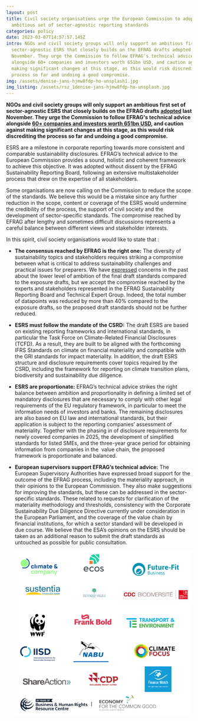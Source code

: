 ```yaml
---
layout: post
title: Civil society organisations urge the European Commission to adopt an
  ambitious set of sector-agnostic reporting standards
categories: policy
date: 2023-03-07T14:57:57.145Z
intro: NGOs and civil society groups will only support an ambitious first set of
  sector-agnostic ESRS that closely builds on the EFRAG drafts adopted last
  November. They urge the Commission to follow EFRAG's technical advice
  alongside 60+ companies and investors worth 651bn USD, and caution against
  making significant changes at this stage, as this would risk discrediting the
  process so far and undoing a good compromise.
img: /assets/denise-jans-hjmw8fdp-ho-unsplash1.jpg
img_listing: /assets/rsz_1denise-jans-hjmw8fdp-ho-unsplash.jpg
---
```

**NGOs and civil society groups will only support an ambitious first set of sector-agnostic ESRS that closely builds on the EFRAG drafts [adopted](https://www.efrag.org/Assets/Download?assetUrl=/sites/webpublishing/SiteAssets/final_EFRAG+Draft+Press+Release+.pdf) last November. They urge the Commission to follow EFRAG's technical advice alongside [60+ companies and investors worth 651bn USD](https://cdn.cdp.net/cdp-production/comfy/cms/files/files/000/007/147/original/Business_letter_in_support_of_ambitious_ESRS_to_Commissioner_McGuinness_FINAL.pdf), and caution against making significant changes at this stage, as this would risk discrediting the process so far and undoing a good compromise.**

ESRS are a milestone in corporate reporting towards more consistent and comparable sustainability disclosures. EFRAG’s technical advice to the European Commission provides a sound, holistic and coherent framework to achieve this objective. It was adopted without dissent by the EFRAG Sustainability Reporting Board, following an extensive multistakeholder process that drew on the expertise of all stakeholders.

Some organisations are now calling on the Commission to reduce the scope of the standards. We believe this would be a mistake since any further reduction in the scope, content or coverage of the ESRS would undermine the credibility of the process, the support of civil society and the development of sector-specific standards. The compromise reached by EFRAG after lengthy and sometimes difficult discussions represents a careful balance between different views and stakeholder interests. 

In this spirit, civil society organisations would like to state that :

* **The consensus reached by EFRAG is the right one:** The diversity of sustainability topics and stakeholders requires striking a compromise between what is critical to address sustainability challenges and practical issues for preparers. We have [expressed](http://allianceforcorporatetransparency.org/news/eu-commission-s-advisory-group-publishes-the-first-set-of-sustainability-reporting-standards-ngos-warn-against-reduction-in-ambition-1.html) concerns in the past about the lower level of ambition of the final draft standards compared to the exposure drafts, but we accept the compromise reached by the experts and stakeholders represented in the EFRAG Sustainability Reporting Board and Technical Expert Group. Indeed, the total number of datapoints was reduced by more than 40% compared to the exposure drafts, so the proposed draft standards should not be further reduced.
* **ESRS must follow the mandate of the CSRD:** The draft ESRS are based on existing reporting frameworks and international standards, in particular the Task Force on Climate-Related Financial Disclosures (TCFD). As a result, they are built to be aligned with the forthcoming IFRS Standards on climate on financial materiality and compatible with the GRI standards for impact materiality. In addition, the draft ESRS structure and disclosure requirements cover topics required by the CSRD, including the framework for reporting on climate transition plans, biodiversity and sustainability due diligence.
* **ESRS are proportionate:** EFRAG’s technical advice strikes the right balance between ambition and proportionality in defining a limited set of mandatory disclosures that are necessary to comply with other legal requirements of the EU regulatory framework, in particular to meet the information needs of investors and banks. The remaining disclosures are also based on EU law and international standards, but their application is subject to the reporting companies’ assessment of materiality. Together with the phasing in of disclosure requirements for newly covered companies in 2025, the development of simplified standards for listed SMEs, and the three-year grace period for obtaining information from companies in the  value chain, the proposed framework is proportionate and balanced. 
* **European supervisors support EFRAG’s technical advice:** The European Supervisory Authorities have expressed broad support for the outcome of the EFRAG process, including the materiality approach, in their opinions to the European Commission. They also make suggestions for improving the standards, but these can be addressed in the sector-specific standards. These related to requests for clarification of the materiality methodology and thresholds, consistency with the Corporate Sustainability Due Diligence Directive currently under consideration in the European Parliament, and the coverage of the value chain by financial institutions, for which a sector standard will be developed in due course. We believe that the ESA’s opinions on the ESRS should be taken as an additional reason to submit the draft standards as untouched as possible for public consultation.

  ![](/assets/loga123.png)